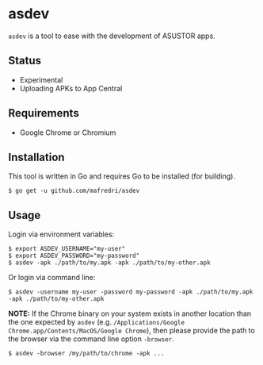 # asdev

`asdev` is a tool to ease with the development of ASUSTOR apps.

## Status

* Experimental
* Uploading APKs to App Central

## Requirements

* Google Chrome or Chromium

## Installation

This tool is written in Go and requires Go to be installed (for building).

```console
$ go get -u github.com/mafredri/asdev
```

## Usage

Login via environment variables:

```console
$ export ASDEV_USERNAME="my-user"
$ export ASDEV_PASSWORD="my-password"
$ asdev -apk ./path/to/my.apk -apk ./path/to/my-other.apk
```

Or login via command line:

```console
$ asdev -username my-user -password my-password -apk ./path/to/my.apk -apk ./path/to/my-other.apk
```

**NOTE:** If the Chrome binary on your system exists in another location than the one expected by `asdev` (e.g. `/Applications/Google Chrome.app/Contents/MacOS/Google Chrome`), then please provide the path to the browser via the command line option `-browser`.

```console
$ asdev -browser /my/path/to/chrome -apk ...
```